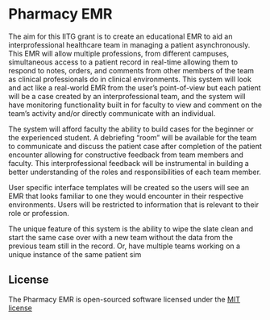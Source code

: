 # Pharmacy EMR

The aim for this IITG grant is to create an educational EMR to aid an interprofessional healthcare team in managing a patient asynchronously.  This EMR will allow multiple professions, from different campuses, simultaneous access to a patient record in real-time allowing them to respond to notes, orders, and comments from other members of the team as clinical professionals do in clinical environments.  This system will look and act like a real-world EMR from the user’s point-of-view but each patient will be a case created by an interprofessional team, and the system will have  monitoring functionality built in for faculty to view and comment on the team’s activity and/or directly communicate with an individual.  

The system will afford faculty the ability to build cases for the beginner or the experienced student.  A debriefing “room” will be available for the team to communicate and discuss the patient case after completion of the patient encounter allowing for constructive feedback from team members and faculty.  This interprofessional feedback will be instrumental in building a better understanding of the roles and responsibilities of each team member.  

User specific interface templates will be created so the users will see an EMR that looks familiar to one they would encounter in their respective environments.  Users will be restricted to information that is relevant to their role or profession.  

The unique feature of this system is the ability to wipe the slate clean and start the same case over with a new team without the data from the previous team still in the record.  Or, have multiple teams working on a unique instance of the same patient sim

## License

The Pharmacy EMR is open-sourced software licensed under the [MIT license](http://opensource.org/licenses/MIT)
